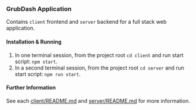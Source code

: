 ### GrubDash Application

Contains `client` frontend and `server` backend for a full stack web application.

#### Installation & Running

1. In one terminal session, from the project root `cd client` and run start script: `npm start`.
2. In a second terminal session, from the project root `cd server` and run start script: `npm run start`.

#### Further Information

See each [client/README.md](./client/README.md) and [server/README.md](./server/README.md) for more information.
